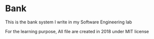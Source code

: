 # Bank
This is the bank system I write in my Software Engineering lab

For the learning purpose, All file are created in 2018 under MIT license

